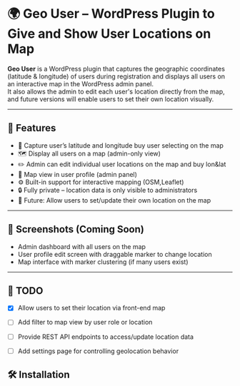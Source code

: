 # 🌍 Geo User – WordPress Plugin to Give and Show User Locations on Map

**Geo User** is a WordPress plugin that captures the geographic coordinates (latitude & longitude) of users during registration and displays all users on an interactive map in the WordPress admin panel.  
It also allows the admin to edit each user's location directly from the map, and future versions will enable users to set their own location visually.

---

## 🚀 Features

- 📍 Capture user’s latitude and longitude buy user selecting on the map
- 🗺 Display all users on a map (admin-only view)
- ✏️ Admin can edit individual user locations on the map and buy lon&lat
- 🧭 Map view in user profile (admin panel)
- ⚙️ Built-in support for interactive mapping (OSM,Leaflet)
- 🔒 Fully private – location data is only visible to administrators
- 🔄 Future: Allow users to set/update their own location on the map

---

## 📸 Screenshots (Coming Soon)
- Admin dashboard with all users on the map  
- User profile edit screen with draggable marker to change location  
- Map interface with marker clustering (if many users exist)

---

## 📝 TODO

- [x] Allow users to set their location via front-end map
- [ ] Add filter to map view by user role or location
- [ ] Provide REST API endpoints to access/update location data
- [ ] Add settings page for controlling geolocation behavior


## 🛠 Installation